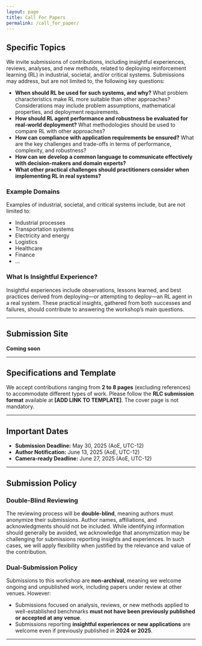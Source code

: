 ```yaml
---
layout: page
title: Call For Papers
permalink: /call_for_paper/
---
```


## Specific Topics

We invite submissions of contributions, including insightful experiences, reviews, analyses, and new methods, related to deploying reinforcement learning (RL) in industrial, societal, and/or critical systems. Submissions may address, but are not limited to, the following key questions:

- **When should RL be used for such systems, and why?** What problem characteristics make RL more suitable than other approaches? Considerations may include problem assumptions, mathematical properties, and deployment requirements.
- **How should RL agent performance and robustness be evaluated for real-world deployment?** What methodologies should be used to compare RL with other approaches?
- **How can compliance with application requirements be ensured?** What are the key challenges and trade-offs in terms of performance, complexity, and robustness?
- **How can we develop a common language to communicate effectively with decision-makers and domain experts?**
- **What other practical challenges should practitioners consider when implementing RL in real systems?**

### Example Domains
Examples of industrial, societal, and critical systems include, but are not limited to:

- Industrial processes
- Transportation systems
- Electricity and energy
- Logistics
- Healthcare
- Finance
- ...

### What Is Insightful Experience?
Insightful experiences include observations, lessons learned, and best practices derived from deploying—or attempting to deploy—an RL agent in a real system. These practical insights, gathered from both successes and failures, should contribute to answering the workshop’s main questions.

---

## Submission Site
**Coming soon**

---

## Specifications and Template

We accept contributions ranging from **2 to 8 pages** (excluding references) to accommodate different types of work. Please follow the **RLC submission format** available at **[ADD LINK TO TEMPLATE]**. The cover page is not mandatory.

---

## Important Dates

- **Submission Deadline:** May 30, 2025 (AoE, UTC-12)
- **Author Notification:** June 13, 2025 (AoE, UTC-12)
- **Camera-ready Deadline:** June 27, 2025 (AoE, UTC-12)

---

## Submission Policy

### Double-Blind Reviewing

The reviewing process will be **double-blind**, meaning authors must anonymize their submissions. Author names, affiliations, and acknowledgments should not be included. While identifying information should generally be avoided, we acknowledge that anonymization may be challenging for submissions reporting insights and experiences. In such cases, we will apply flexibility when justified by the relevance and value of the contribution.

### Dual-Submission Policy

Submissions to this workshop are **non-archival**, meaning we welcome ongoing and unpublished work, including papers under review at other venues. However:
- Submissions focused on analysis, reviews, or new methods applied to well-established benchmarks **must not have been previously published or accepted at any venue**.
- Submissions reporting **insightful experiences or new applications** are welcome even if previously published in **2024 or 2025**.

---

